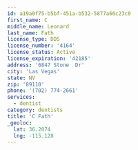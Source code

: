 ```yaml
---
id: a19a0f75-b5bf-451a-b532-5877a66c23c0
first_name: C
middle_name: Leonard
last_name: Fath
license_type: DDS
license_number: '4164'
license_status: Active
license_expiration: '42185'
address: '6847 Stone  Dr'
city: 'Las Vegas'
state: NV
zip: '89110'
phone: '(702) 774-2661'
services:
  - dentist
category: dentists
title: 'C Fath'
_geoloc:
  lat: 36.2074
  lng: -115.128
---
```

